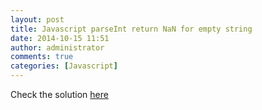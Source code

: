 ```yaml
---
layout: post
title: Javascript parseInt return NaN for empty string
date: 2014-10-15 11:51
author: administrator
comments: true
categories: [Javascript]
---
```

Check the solution <a href="http://stackoverflow.com/questions/6736476/javascript-parseint-return-nan-for-empty-string" target="_blank">here</a>
